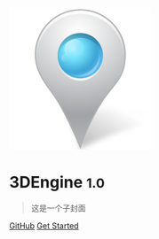 ![logo](../_media/testMapOne.png)<!--此处设置/_media/..无法根目录访问-->

# 3DEngine <small>1.0</small>

> 这是一个子封面

[GitHub](/)
[Get Started](/README.md)